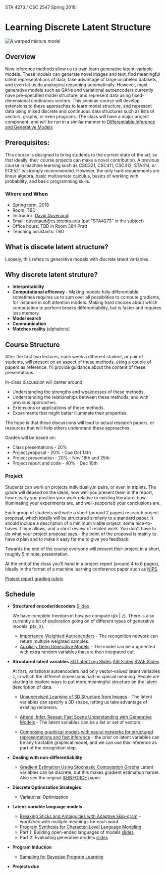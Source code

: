 STA 4273 / CSC 2547 Spring 2018:
# Learning Discrete Latent Structure

![A warped mixture model](http://www.cs.toronto.edu/~duvenaud/pictures/svae/spiral-small.png)

## Overview
New inference methods allow us to train learn generative latent-variable models.
These models can generate novel images and text, find meaningful latent representations of data, take advantage of large unlabeled datasets, and even let us do analogical reasoning automatically.
However, most generative models such as GANs and variational autoencoders currently have pre-specified model structure, and represent data using fixed-dimensional continuous vectors.
This seminar course will develop extensions to these approaches to learn model structure, and represent data using mixed discrete and continuous data structures such as lists of vectors, graphs, or even programs.
The class will have a major project component, and will be run in a similar manner to [Differentiable Inference and Generative Models](https://www.cs.toronto.edu/~duvenaud/courses/csc2541/index.html)

## Prerequisites:
This course is designed to bring students to the current state of the art, so that ideally, their course projects can make a novel contribution. A previous course in machine learning such as CSC321, CSC411, CSC412, STA414, or ECE521 is strongly recommended. However, the only hard requirements are linear algebra, basic multivariate calculus, basics of working with probability, and basic programming skills.

### Where and When

* Spring term, 2018
* Room: TBD
* Instructor: [David Duvenaud](http://www.cs.toronto.edu/~duvenaud)
* Email: <duvenaud@cs.toronto.edu> (put "STA4273" in the subject)
* Office hours: TBD in Room 384 Pratt
* Teaching assistants: TBD

## What is discete latent structure?
Loosely, this refers to generative models with discrete latent variables.


## Why discrete latent struture?

 * **Interpretability** 
 * **Computational efficency** - Making models fully differentiable sometimes requires us to sum over all possiblities to compute gradients, for instance in soft attention models.  Making hard choices about which computation to perform breaks differentiability, but is faster and requires less memory.
 * **Model search**
 * **Communication**
 * **Matches reality** (alphabets)


## Course Structure

After the first two lectures, each week a different student, or pair of students, will present on an aspect of these methods, using a couple of papers as reference.  I'll provide guidance about the content of these presentations.

In-class discussion will center around:

 * Understanding the strengths and weaknesses of these methods.
 * Understanding the relationships between these methods, and with previous approaches.
 * Extensions or applications of these methods.
 * Experiments that might better illuminate their properties.

The hope is that these discussions will lead to actual research papers, or resources that will help others understand these approaches.

Grades will be based on:

  * Class presentations - 20%
  * Project proposal - 20% - Due Oct 14th
  * Project presentation - 20% - Nov 18th and 25th
  * Project report and code - 40% - Dec 10th

### Project
Students can work on projects individually,in pairs, or even in triplets. The grade will depend on the ideas, how well you present them in the report, how clearly you position your work relative to existing literature, how illuminating your experiments are, and well-supported your conclusions are.

Each group of students will write a short (around 2 pages) research project proposal, which ideally will be structured similarly to a standard paper.
It should include a description of a minimum viable project, some nice-to-haves if time allows, and a short review of related work.
You don't have to do what your project proposal says - the point of the proposal is mainly to have _a_ plan and to make it easy for me to give you feedback.

Towards the end of the course everyone will present their project in a short, roughly 5 minute, presentation.

At the end of the class you'll hand in a project report (around 4 to 8 pages), ideally in the format of a machine learning conference paper such as [NIPS](https://nips.cc/Conferences/2016/PaperInformation/StyleFiles).

[Project report grading rubric](project-report-guidelines.html)



## Schedule


- **Structured encoder/decoders** [Slides](slides/structured-encoders-decoders.pdf)

	We have complete freedom in how we compute q(x | z).  There is also currently a lot of exploration going on of different types of generative models, p(x, z).
 
   - [Importance-Weighted Autoencoders](http://arxiv.org/abs/1509.00519) - The recognition network can return multiple weighted samples.
   - [Auxiliary Deep Generative Models](https://arxiv.org/pdf/1602.05473.pdf) - The model can be augmented with extra random variables that are then integrated out.

    
-  **Structured latent variables** [3D Latent rep Slides](slides/unsupervised-3d.pdf) [AIR Slides](slides/attend-infer-repeat.pdf) [SVAE Slides](slides/svae-slides.pdf)
	
	At first, variational autoencoders had only vector-valued latent variables z, in which the different dimensions had no special meaning.  People are starting to explore ways to put more meaningful structure on the latent description of data.

    - [Unsupervised Learning of 3D Structure from Images](http://arxiv.org/abs/1607.00662) - The latent variables can specify a 3D shape, letting us take advantage of existing renderers.
    - [Attend, Infer, Repeat: Fast Scene Understanding with Generative Models](http://arxiv.org/abs/1603.08575) - The latent variables can be a list or set of vectors.

   - [Composing graphical models with neural networks for structured representations and fast inference](http://arxiv.org/abs/1603.06277) - the prior on latent variables can be any tractable graphical model, and we can use this inference as part of the recognition step.


- **Dealing with non-differentiability**
    
    - [Gradient Estimation Using Stochastic Computation Graphs](https://arxiv.org/abs/1506.05254) Latent variables can be discrete, but this makes gradient estimation harder.  Also see the original [REINFORCE](http://incompleteideas.net/sutton/williams-92.pdf) paper.


- **Discrete Optimization Strategies**

   - Variatoinal Optimization

- **Latent-variable language models**

	- [Breaking Sticks and Ambiguities with Adaptive Skip-gram](http://arxiv.org/abs/1502.07257) - word2vec with multiple meanings for each word.
    - [Program Synthesis for Character-Level Language Modeling](http://openreview.net/pdf?id=ry_sjFqgx)
  - Part 1: Building open-ended languages of models [slides](slides/roger-part-1.pdf)
  - Part 2: Evaluating generative models [slides](slides/roger-part-2.pdf)

- **Program Induction**
   - [Sampling for Bayesian Program Learning](http://web.mit.edu/ellisk/www/programSample.pdf)


- **Projects due**
  
  

